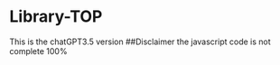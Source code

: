 # Library-TOP
This is the chatGPT3.5 version
##Disclaimer
the javascript code is not complete 100% 
